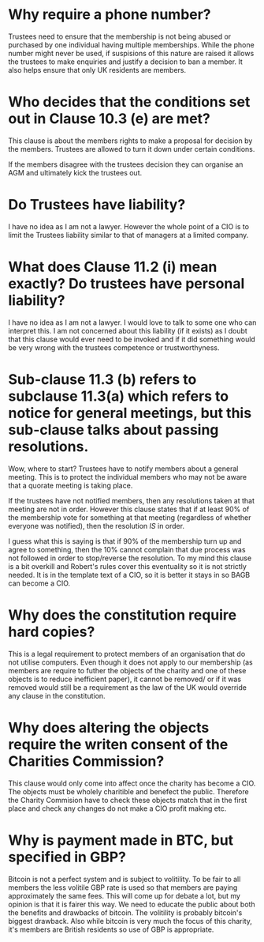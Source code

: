 Why require a phone number?
===========================

Trustees need to ensure that the membership is not being abused or purchased by one individual having multiple memberships. While the phone number might never be used, if suspisions of this nature are raised it allows the trustees to make enquiries and justify a decision to ban a member. It also helps ensure that only UK residents are members.

Who decides that the conditions set out in Clause 10.3 (e) are met?
===================================================================

This clause is about the members rights to make a proposal for decision by the members. Trustees are allowed to turn it down under certain conditions. 

If the members disagree with the trustees decision they can organise an AGM and ultimately kick the trustees out.

Do Trustees have liability?
===========================
I have no idea as I am not a lawyer. However the whole point of a CIO is to limit the Trustees liability similar to that of managers at a limited company.

What does Clause 11.2 (i) mean exactly? Do trustees have personal liability?
============================================================================
I have no idea as I am not a lawyer. I would love to talk to some one who can interpret this. I am not concerned about this liability (if it exists) as I doubt that this clause would ever need to be invoked and if it did something would be very wrong with the trustees competence or trustworthyness.

Sub-clause 11.3 (b) refers to subclause 11.3(a) which refers to notice for general meetings, but this sub-clause talks about passing resolutions. 
=================================================================================================================================================
Wow, where to start? Trustees have to notify members about a general meeting. This is to protect the individual members who may not be aware that a quorate meeting is taking place.

If the trustees have not notified members, then any resolutions taken at that meeting are not in order. However this clause states that if at least 90% of the membership vote for something at that meeting (regardless of whether everyone was notified), then the resolution *IS* in order.

I guess what this is saying is that if 90% of the membership turn up and agree to something, then the 10% cannot complain that due process was not followed in order to stop/reverse the resolution. To my mind this clause is a bit overkill and Robert's rules cover this eventuality so it is not strictly needed. It is in the template text of a CIO, so it is better it stays in so BAGB can become a CIO.

Why does the constitution require hard copies?
==============================================
This is a legal requirement to protect members of an organisation that do not utilise computers. Even though it does not apply to our membership (as members are require to futher the objects of the charity and one of these objects is to reduce inefficient paper), it cannot be removed/ or if it was removed would still be a requirement as the law of the UK would override any clause in the constitution.

Why does altering the objects require the writen consent of the Charities Commission?
=====================================================================================
This clause would only come into affect once the charity has become a CIO. The objects must be wholely charitible and benefect the public. Therefore the Charity Commision have to check these objects match that in the first place and check any changes do not make a CIO profit making etc.

Why is payment made in BTC, but specified in GBP?
=================================================
Bitcoin is not a perfect system and is subject to volitility. To be fair to all members the less volitile GBP rate is used so that members are paying approximately the same fees. This will come up for debate a lot, but my opinion is that it is fairer this way. We need to educate the public about both the benefits and drawbacks of bitcoin. The volitility is probably bitcoin's biggest drawback. Also while bitcoin is very much the focus of this charity, it's members are British residents so use of GBP is appropriate.



